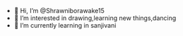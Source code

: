- 👋 Hi, I’m @Shrawniborawake15
- 👀 I’m interested in drawing,learning new things,dancing
- 🌱 I’m currently learning in sanjivani
  

<!---
Shrawniborawake15/Shrawniborawake15 is a ✨ special ✨ repository because its `README.md` (this file) appears on your GitHub profile.
You can click the Preview link to take a look at your changes.
--->
